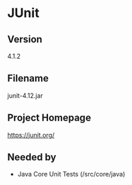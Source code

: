 # JUnit

## Version

4.1.2

## Filename

junit-4.12.jar

## Project Homepage

https://junit.org/

## Needed by

- Java Core Unit Tests (/src/core/java)